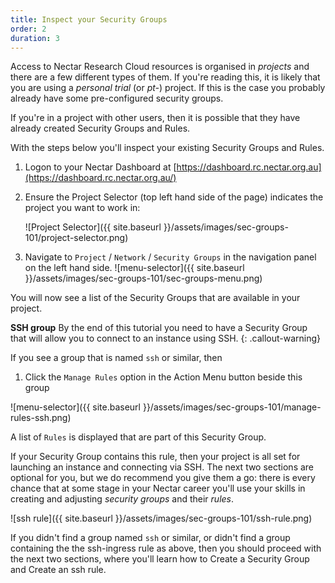 ```yaml
---
title: Inspect your Security Groups
order: 2
duration: 3
---
```


Access to Nectar Research Cloud resources is organised in *projects* and there are a few different types of them. If you're reading this, it is likely that you are using a *personal trial* (or *pt-*) project. If this is the case you probably already have some pre-configured security groups.

If you're in a project with other users, then it is possible that they have already created Security Groups and Rules.

With the steps below you'll inspect your existing Security Groups and Rules.



1. Logon to your Nectar Dashboard at [https://dashboard.rc.nectar.org.au](https://dashboard.rc.nectar.org.au/)
2. Ensure the Project Selector (top left hand side of the page) indicates the project you want to work in:

   ![Project Selector]({{ site.baseurl }}/assets/images/sec-groups-101/project-selector.png)
3. Navigate to `Project` / `Network` / `Security Groups` in the navigation panel on the left hand side.
   ![menu-selector]({{ site.baseurl }}/assets/images/sec-groups-101/sec-groups-menu.png)

You will now see a list of the Security Groups that are available in your project.

**SSH group**
By the end of this tutorial you need to have a Security Group that will allow you to connect to an instance using SSH.
{: .callout-warning}

If you see a group that is named `ssh` or similar, then

1. Click the `Manage Rules` option in the Action Menu button beside this group

![menu-selector]({{ site.baseurl }}/assets/images/sec-groups-101/manage-rules-ssh.png)

A list of `Rules` is displayed that are part of this Security Group.

If your Security Group contains this rule, then your project is all set for launching an instance and connecting via SSH. The next two sections are optional for you, but we do recommend you give them a go: there is every chance that at some stage in your Nectar career you'll use your skills in creating and adjusting *security groups* and their *rules*.

![ssh rule]({{ site.baseurl }}/assets/images/sec-groups-101/ssh-rule.png)

If you didn't find a group named `ssh` or similar, or didn't find a group containing the the ssh-ingress rule as above, then you should proceed with the next two sections, where you'll learn how to Create a Security Group and Create an ssh rule.
